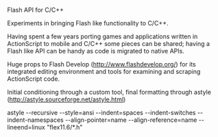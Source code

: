 Flash API for C/C++

Experiments in bringing Flash like functionality to C/C++.

Having spent a few years porting games and applications written in ActionScript to mobile and C/C++ some pieces can be shared; having a Flash like API can be handy as code is migrated to native APIs.

Huge props to Flash Develop (http://www.flashdevelop.org/) for its integrated editing environment and tools for examining and scraping ActionScript code.

Initial conditioning through a custom tool, final formatting through astyle (http://astyle.sourceforge.net/astyle.html)

astyle --recursive --style=ansi --indent=spaces --indent-switches --indent-namespaces --align-pointer=name --align-reference=name --lineend=linux "flex11.6/*.h"
